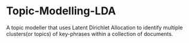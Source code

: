 # Topic-Modelling-LDA
A topic modeller that uses Latent Dirichlet Allocation to identify multiple clusters(or topics) of key-phrases within a collection of documents.
